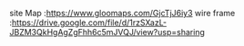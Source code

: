 site Map :https://www.gloomaps.com/GjcTjJ6iy3
wire frame :https://drive.google.com/file/d/1rzSXazL-JBZM3QkHgAgZgFhh6c5mJVQJ/view?usp=sharing
